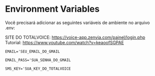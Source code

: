 
# Environment Variables

Você precisará adicionar as seguintes variáveis de ambiente no arquivo .env:

SITE DO TOTALVOICE: https://voice-app.zenvia.com/painel/login.php \
Tutorial: https://www.youtube.com/watch?v=keaoofSGPAE

`EMAIL='SEU_EMAIL_DO_GMAIL`

`EMAIL_PASS='SUA_SENHA_DO_GMAIL`

`SMS_KEY='SUA_KEY_DO_TOTALVOICE`
